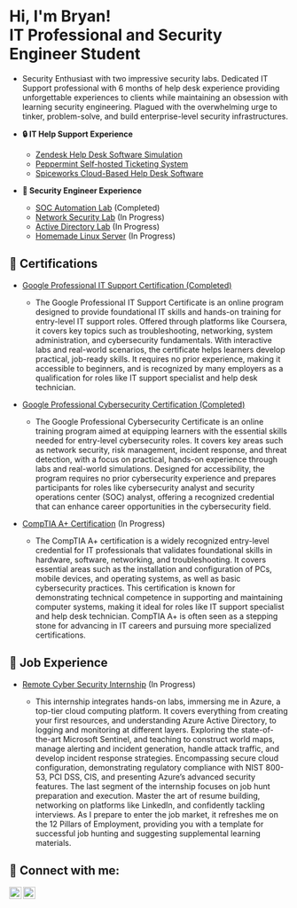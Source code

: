 <h1>Hi, I'm Bryan! <br/>IT</a> Professional and Security Engineer Student</a> </a></h1>

  - Security Enthusiast with two impressive security labs. Dedicated IT Support professional with 6 months of help desk experience providing unforgettable experiences to clients while maintaining an obsession with learning security engineering. Plagued with the overwhelming urge to tinker, problem-solve, and build enterprise-level security infrastructures.

- <b> 🔒 IT Help Support Experience</b>

  - [Zendesk Help Desk Software Simulation](https://github.com/BryanTorez/Zendesk-Help-Desk-Software-Simulation) <b><i></b></i>
  - [Peppermint Self-hosted Ticketing System](https://github.com/joshmadakor1/4chan-Image-Analysis-Middleware-C964) <b><i></b></i>
  - [Spiceworks Cloud-Based Help Desk Software](https://github.com/joshmadakor1/4chan-Image-Analysis-Middleware-C964) <b><i></b></i>
 
- <b> 🔧 Security Engineer Experience</b>

  - [SOC Automation Lab](https://github.com/joshmadakor1/4chan-Image-Analysis-Middleware-C964) <b><i></b></i> (Completed)
  - [Network Security Lab](https://github.com/joshmadakor1/4chan-Image-Analysis-Middleware-C964) <b><i></b></i> (In Progress)
  - [Active Directory Lab](https://github.com/joshmadakor1/4chan-Image-Analysis-Middleware-C964) <b><i></b></i> (In Progress)
  - [Homemade Linux Server](https://github.com/joshmadakor1/4chan-Image-Analysis-Middleware-C964) <b><i></b></i> (In Progress)


<h2> 📄 Certifications</h2>

- [Google Professional IT Support Certification (Completed)](https://www.youtube.com/watch?v=a83ASGn_V_s)
  - The Google Professional IT Support Certificate is an online program designed to provide foundational IT skills and hands-on training for entry-level IT support roles. Offered through platforms like Coursera, it covers key topics such as troubleshooting, networking, system administration, and cybersecurity fundamentals. With interactive labs and real-world scenarios, the certificate helps learners develop practical, job-ready skills. It requires no prior experience, making it accessible to beginners, and is recognized by many employers as a qualification for roles like IT support specialist and help desk technician.

- [Google Professional Cybersecurity Certification (Completed)](https://www.youtube.com/watch?v=uHy3oM7NnoU)
  - The Google Professional Cybersecurity Certificate is an online training program aimed at equipping learners with the essential skills needed for entry-level cybersecurity roles. It covers key areas such as network security, risk management, incident response, and threat detection, with a focus on practical, hands-on experience through labs and real-world simulations. Designed for accessibility, the program requires no prior cybersecurity experience and prepares participants for roles like cybersecurity analyst and security operations center (SOC) analyst, offering a recognized credential that can enhance career opportunities in the cybersecurity field.

- [CompTIA A+ Certification](https://www.youtube.com/watch?v=uHy3oM7NnoU) (In Progress)
  - The CompTIA A+ certification is a widely recognized entry-level credential for IT professionals that validates foundational skills in hardware, software, networking, and troubleshooting. It covers essential areas such as the installation and configuration of PCs, mobile devices, and operating systems, as well as basic cybersecurity practices. This certification is known for demonstrating technical competence in supporting and maintaining computer systems, making it ideal for roles like IT support specialist and help desk technician. CompTIA A+ is often seen as a stepping stone for advancing in IT careers and pursuing more specialized certifications.

<h2> 🏢 Job Experience</h2>

- [Remote Cyber Security Internship](https://www.youtube.com/watch?v=a83ASGn_V_s) (In Progress)
  <b>
  </b>
  
  - This internship integrates hands-on labs, immersing me in Azure, a top-tier cloud computing platform. It covers everything from creating your first resources, and understanding Azure Active Directory, to logging and monitoring at different layers. Exploring the state-of-the-art Microsoft Sentinel, and teaching to construct world maps, manage alerting and incident generation, handle attack traffic, and develop incident response strategies. Encompassing secure cloud configuration, demonstrating regulatory compliance with NIST 800-53, PCI DSS, CIS, and presenting Azure’s advanced security features. The last segment of the internship focuses on job hunt preparation and execution. Master the art of resume building, networking on platforms like LinkedIn, and confidently tackling interviews. As I prepare to enter the job market, it refreshes me on the 12 Pillars of Employment, providing you with a template for successful job hunting and suggesting supplemental learning materials.






<h2> 🤳 Connect with me:</h2>

[<img align="left" alt="JoshMadakor | Twitter" width="22px" src="https://cdn.jsdelivr.net/npm/simple-icons@v3/icons/twitter.svg" />][twitter]
[<img align="left" alt="JoshMadakor | LinkedIn" width="22px" src="https://cdn.jsdelivr.net/npm/simple-icons@v3/icons/linkedin.svg" />][linkedin]

[twitter]: https://x.com/MystRyyz
[linkedin]: https://www.linkedin.com/in/bryan-torres-226680338/

<!--
**joshmadakor1/joshmadakor1** is a ✨ _special_ ✨ repository because its `README.md` (this file) appears on your GitHub profile.

Here are some ideas to get you started:

- 🔭 I’m currently working on ...
- 🌱 I’m currently learning ...
- 👯 I’m looking to collaborate on ...
- 🤔 I’m looking for help with ...
- 💬 Ask me about ...
- 📫 How to reach me: ...
- 😄 Pronouns: ...
- ⚡ Fun fact: ...
-->
